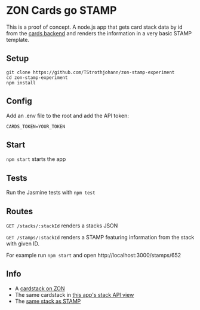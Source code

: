 # ZON Cards go STAMP
This is a proof of concept. A node.js app that gets card stack data by id from the [cards backend](https://github.com/edenspiekermann/espi-card-builder) and renders the information in a very basic STAMP template.

## Setup

```
git clone https://github.com/TStrothjohann/zon-stamp-experiment
cd zon-stamp-experiment
npm install
```

## Config
Add an .env file to the root and add the API token:

```
CARDS_TOKEN=YOUR_TOKEN
```

## Start
`npm start` starts the app

## Tests
Run the Jasmine tests with `npm test`

## Routes

`GET /stacks/:stackId` renders a stacks JSON

`GET /stamps/:stackId` renders a STAMP featuring information from the stack with given ID.

For example run `npm start` and open http://localhost:3000/stamps/652


## Info
* A [cardstack on ZON](http://www.zeit.de/wissen/2017-08/sonnenfinsternis-total-eclipse-usa)
* The same cardstack in [this app's stack API view](http://localhost:3000/stacks/652)
* The [same stack as STAMP](http://localhost:3000/stamps/652)